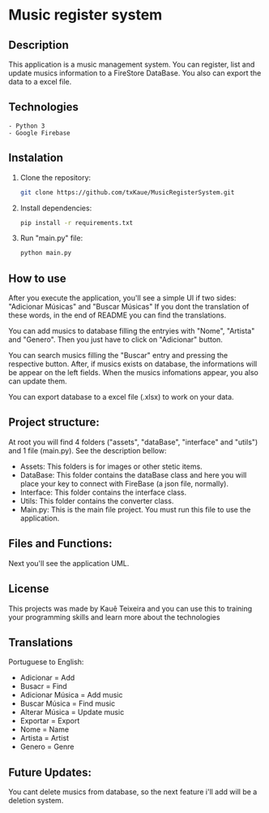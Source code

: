 # Music register system

## Description
This application is a music management system. You can register, list and update musics information to a FireStore DataBase.
You also can export the data to a excel file.

## Technologies
    - Python 3
    - Google Firebase

## Instalation
1. Clone the repository:
    ```bash
    git clone https://github.com/txKaue/MusicRegisterSystem.git
    ```

2. Install dependencies:
    ```bash
    pip install -r requirements.txt
    ```

3. Run "main.py" file:
    ```bash
    python main.py
    ```

## How to use

After you execute the application, you'll see a simple UI if two sides: "Adicionar Músicas" and "Buscar Músicas"
If you dont the translation of these words, in the end of README you can find the translations.

You can add musics to database filling the entryies with "Nome", "Artista" and "Genero". Then you just have to click on "Adicionar" button.

You can search musics filling the "Buscar" entry and pressing the respective button. After, if musics exists on database, the informations will be appear on the left fields.
When the musics infomations appear, you also can update them.

You can export database to a excel file (.xlsx) to work on your data.

## Project structure:

At root you will find 4 folders ("assets", "dataBase", "interface" and "utils") and 1 file (main.py). See the description bellow:
- Assets: This folders is for images or other stetic items.
- DataBase: This folder contains the dataBase class and here you will place your key to connect with FireBase (a json file, normally).
- Interface: This folder contains the interface class.
- Utils: This folder contains the converter class.
- Main.py: This is the main file project. You must run this file to use the application.

## Files and Functions:
Next you'll see the application UML.

## License
This projects was made by Kauê Teixeira and you can use this to training your programming skills and learn more about the technologies

## Translations
Portuguese to English:
- Adicionar = Add
- Busacr = Find
- Adicionar Música = Add music
- Buscar Música = Find music
- Alterar Música = Update music
- Exportar = Export
- Nome = Name
- Artista = Artist
- Genero = Genre

## Future Updates:

You cant delete musics from database, so the next feature i'll add will be a deletion system.
